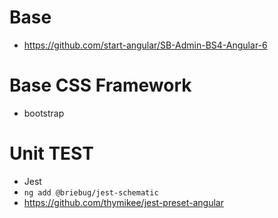 # Base
- https://github.com/start-angular/SB-Admin-BS4-Angular-6

# Base CSS Framework

- bootstrap

# Unit TEST

- Jest
- `ng add @briebug/jest-schematic`
- https://github.com/thymikee/jest-preset-angular
